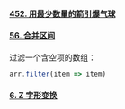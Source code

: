 #### [452. 用最少数量的箭引爆气球](https://leetcode.cn/problems/minimum-number-of-arrows-to-burst-balloons/)

#### [56. 合并区间](https://leetcode.cn/problems/merge-intervals/)

过滤一个含空项的数组：

~~~js
arr.filter(item => item)
~~~

#### [6. Z 字形变换](https://leetcode.cn/problems/zigzag-conversion/)